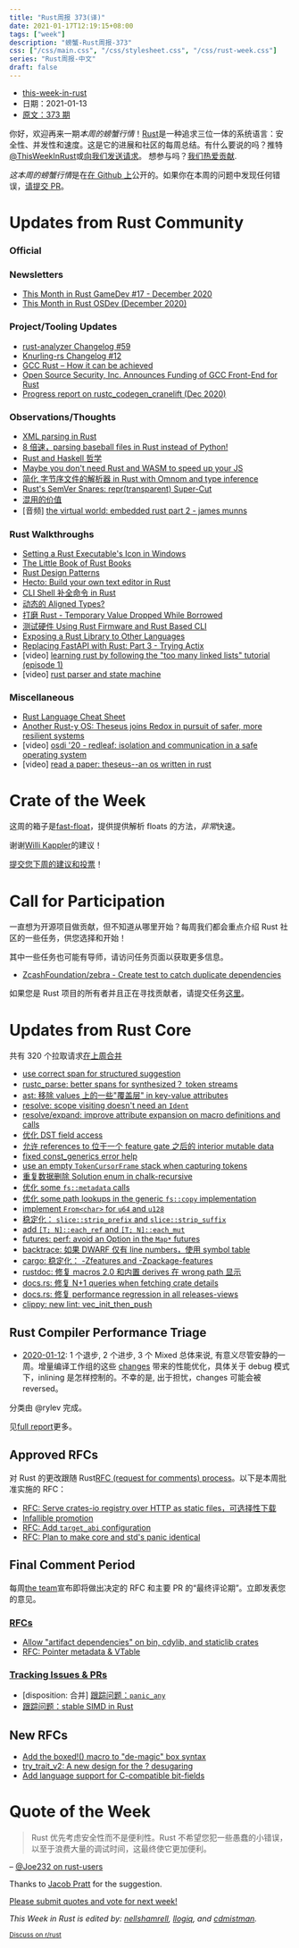 ```yaml
---
title: "Rust周报 373(译)"
date: 2021-01-17T12:19:15+08:00
tags: ["week"]
description: "螃蟹-Rust周报-373"
css: ["/css/main.css", "/css/stylesheet.css", "/css/rust-week.css"]
series: "Rust周报-中文"
draft: false
---
```


- [this-week-in-rust](https://this-week-in-rust.org)
- 日期：2021-01-13
- [原文：373 期](https://this-week-in-rust.org/blog/2021/01/13/this-week-in-rust-373/)

你好，欢迎再来一期*本周的螃蟹行情*！[Rust](http://rust-lang.org)是一种追求三位一体的系统语言：安全性、并发性和速度。这是它的进展和社区的每周总结。有什么要说的吗？推特[@ThisWeekInRust](https://twitter.com/ThisWeekInRust)或[向我们发送请求](https://github.com/cmr/this-week-in-rust)。 想参与吗？[我们热爱贡献](https://github.com/rust-lang/rust/blob/master/CONTRIBUTING.md).

*这本周的螃蟹行情*是在[在 Github 上](https://github.com/cmr/this-week-in-rust)公开的。如果你在本周的问题中发现任何错误，[请提交 PR](https://github.com/cmr/this-week-in-rust/pulls)。

# Updates from Rust Community

### Official

### Newsletters

- [This Month in Rust GameDev #17 - December 2020](https://rust-gamedev.github.io/posts/newsletter-017/)
- [This Month in Rust OSDev (December 2020)](https://rust-osdev.com/this-month/2020-12/)

### Project/Tooling Updates

- [rust-analyzer Changelog #59](https://rust-analyzer.github.io/thisweek/2021/01/11/changelog-59.html)
- [Knurling-rs Changelog #12](https://ferrous-systems.com/blog/knurling-changelog-12/)
- [GCC Rust – How it can be achieved](https://www.embecosm.com/2021/01/12/gcc-rust-how-it-can-be-achieved/)
- [Open Source Security, Inc. Announces Funding of GCC Front-End for Rust](https://opensrcsec.com/open_source_security_announces_rust_gcc_funding)
- [Progress report on rustc_codegen_cranelift (Dec 2020)](https://bjorn3.github.io/2021/01/07/progress-report-dec-2020.html)

### Observations/Thoughts

- [XML parsing in Rust](https://simplabs.com/blog/2020/12/31/xml-and-rust/)
- [8 倍速，parsing baseball files in Rust instead of Python!](https://gregstoll.wordpress.com/2021/01/10/parsing-baseball-files-in-rust-instead-of-python-for-an-8x-speedup/)
- [Rust and Haskell 哲学](https://www.fpcomplete.com/blog/philosophies-rust-haskell/)
- [Maybe you don't need Rust and WASM to speed up your JS](https://mrale.ph/blog/2018/02/03/maybe-you-dont-need-rust-to-speed-up-your-js.html)
- [简化 字节序文件的解析器 in Rust with Omnom and type inference](https://www.parsed.uk/articles/Simplifying_EndianSpecific_file_parsers_in_Rust_with_Omnom_and_type_inference)
- [Rust's SemVer Snares: repr(transparent) Super-Cut](https://jack.wrenn.fyi/blog/semver-snares-transparent/)
- [混用的价值](https://www.cs.ucy.ac.cy/~eliasathan/papers/tops20.pdf)
- \[音频] [the virtual world: embedded rust part 2 - james munns](https://anchor.fm/the-virtual-world/episodes/Embedded-Rust-part-2---James-Munns-eooog5)

### Rust Walkthroughs

- [Setting a Rust Executable's Icon in Windows](https://www.anthropicstudios.com/2021/01/05/setting-a-rust-windows-exe-icon/)
- [The Little Book of Rust Books](https://lborb.github.io/book/title-page.html)
- [Rust Design Patterns](https://rust-unofficial.github.io/patterns/)
- [Hecto: Build your own text editor in Rust](https://www.philippflenker.com/hecto/)
- [CLI Shell 补全命令 in Rust](https://dev.to/kbknapp/cli-shell-completions-in-rust-37g1)
- [动态的 Aligned Types?](https://dev.to/cad97/dynamically-aligned-types-360i)
- [打磨 Rust - Temporary Value Dropped While Borrowed](https://mrtact.medium.com/polishing-rust-42d9131d1c3)
- [测试硬件 Using Rust Firmware and Rust Based CLI](https://www.jaredwolff.com/testing-hardware-using-rust/)
- [Exposing a Rust Library to Other Languages](https://sixtyfps.io/blog/expose-rust-library-to-other-languages.html)
- [Replacing FastAPI with Rust: Part 3 - Trying Actix](https://dev.to/dbanty/replacing-fastapi-with-rust-part-3-trying-actix-32lp)
- \[video] [learning rust by following the "too many linked lists" tutorial (episode 1)](https://youtu.be/aNv_oqveuCE)
- \[video] [rust parser and state machine](https://youtu.be/2aI6bJk76xM)

### Miscellaneous

- [Rust Language Cheat Sheet](https://cheats.rs/)
- [Another Rust-y OS: Theseus joins Redox in pursuit of safer, more resilient systems](https://www.theregister.com/2021/01/14/rust_os_theseus/)
- \[video] [osdi '20 - redleaf: isolation and communication in a safe operating system](https://youtu.be/MKjliJWzs6w)
- \[video] [read a paper: theseus--an os written in rust](https://youtu.be/NzmbDU13Ki8)

# Crate of the Week

这周的箱子是[fast-float](https://github.com/aldanor/fast-float-rust)，提供提供解析 floats 的方法，*非常*快速。

谢谢[Willi Kappler](https://users.rust-lang.org/t/crate-of-the-week/2704/868)的建议！

[提交您下周的建议和投票][submit_crate]！

[submit_crate]: https://users.rust-lang.org/t/crate-of-the-week/2704

# Call for Participation

一直想为开源项目做贡献，但不知道从哪里开始？每周我们都会重点介绍 Rust 社区的一些任务，供您选择和开始！

其中一些任务也可能有导师，请访问任务页面以获取更多信息。

- [ZcashFoundation/zebra - Create test to catch duplicate dependencies](https://github.com/ZcashFoundation/zebra/issues/1582)

如果您是 Rust 项目的所有者并且正在寻找贡献者，请提交任务[这里][guidelines]。

[guidelines]: https://users.rust-lang.org/t/twir-call-for-participation/4821

# Updates from Rust Core

共有 320 个拉取请求[在上周合并][merged]

[merged]: https://github.com/search?q=is%3Apr+org%3Arust-lang+is%3Amerged+merged%3A2021-01-04..2021-01-11

- [use correct span for structured suggestion](https://github.com/rust-lang/rust/pull/80801)
- [rustc_parse: better spans for synthesized？ token streams](https://github.com/rust-lang/rust/pull/80784)
- [ast: 移除 values 上的一些"覆盖层" in key-value attributes](https://github.com/rust-lang/rust/pull/80441)
- [resolve: scope visiting doesn't need an `Ident`](https://github.com/rust-lang/rust/pull/80782)
- [resolve/expand: improve attribute expansion on macro definitions and calls](https://github.com/rust-lang/rust/pull/80563)
- [优化 DST field access](https://github.com/rust-lang/rust/pull/80200)
- [允许 references to 位于一个 feature gate 之后的 interior mutable data](https://github.com/rust-lang/rust/pull/80418)
- [fixed const_generics error help](https://github.com/rust-lang/rust/pull/80714)
- [use an empty `TokenCursorFrame` stack when capturing tokens](https://github.com/rust-lang/rust/pull/80830)
- [重复数据删除 Solution enum in chalk-recursive](https://github.com/rust-lang/chalk/pull/674)
- [优化 some `fs::metadata` calls](https://github.com/rust-lang/rust/pull/80756)
- [优化 some path lookups in the generic `fs::copy` implementation](https://github.com/rust-lang/rust/pull/80755)
- [implement `From<char>` for `u64` and `u128`](https://github.com/rust-lang/rust/pull/79502)
- [稳定化： `slice::strip_prefix` and `slice::strip_suffix`](https://github.com/rust-lang/rust/pull/77853)
- [add `[T; N]::each_ref` and `[T; N]::each_mut`](https://github.com/rust-lang/rust/pull/75490)
- [futures: perf: avoid an Option in the `Map*` futures](https://github.com/rust-lang/futures-rs/pull/2306)
- [backtrace: 如果 DWARF 仅有 line numbers，使用 symbol table](https://github.com/rust-lang/backtrace-rs/pull/401)
- [cargo: 稳定化： -Zfeatures and -Zpackage-features](https://github.com/rust-lang/cargo/pull/8997)
- [rustdoc: 修复 macros 2.0 和内置 derives 在 wrong path 显示](https://github.com/rust-lang/rust/pull/77862)
- [docs.rs: 修复 N+1 queries when fetching crate details](https://github.com/rust-lang/docs.rs/pull/1239)
- [docs.rs: 修复 performance regression in all releases-views](https://github.com/rust-lang/docs.rs/pull/1237)
- [clippy: new lint: vec_init_then_push](https://github.com/rust-lang/rust-clippy/pull/6538)

## Rust Compiler Performance Triage

- [2020-01-12](https://github.com/rust-lang/rustc-perf/blob/master/triage/2021-01-12.md):
  1 个退步, 2 个进步, 3 个 Mixed
  总体来说, 有意义尽管安静的一周。增量编译工作组的这些 [changes](https://github.com/rust-lang/rust/issues/76896) 带来的性能优化，具体关于 debug 模式下，inlining 是怎样控制的。不幸的是, 出于担忧，changes 可能会被 reversed。

分类由 @rylev 完成。

见[full report](https://github.com/rust-lang/rustc-perf/blob/master/triage/2021-01-12.md)更多。

## Approved RFCs

对 Rust 的更改跟随 Rust[RFC (request for comments) process](https://github.com/rust-lang/rfcs#rust-rfcs)。以下是本周批准实施的 RFC：

- [RFC: Serve crates-io registry over HTTP as static files，可选择性下载](https://github.com/rust-lang/rfcs/pull/2789)
- [Infallible promotion](https://github.com/rust-lang/rfcs/pull/3027)
- [RFC: Add `target_abi` configuration](https://github.com/rust-lang/rfcs/pull/2992)
- [RFC: Plan to make core and std's panic identical](https://github.com/rust-lang/rfcs/pull/3007)

## Final Comment Period

每周[the team](https://www.rust-lang.org/team.html)宣布即将做出决定的 RFC 和主要 PR 的“最终评论期”。立即发表您的意见。

### [RFCs](https://github.com/rust-lang/rfcs/labels/final-comment-period)

- [Allow "artifact dependencies" on bin, cdylib, and staticlib crates](https://github.com/rust-lang/rfcs/pull/3028)
- [RFC: Pointer metadata & VTable](https://github.com/rust-lang/rfcs/pull/2580)

### [Tracking Issues & PRs](https://github.com/rust-lang/rust/labels/final-comment-period)

- \[disposition: 合并] [跟踪问题：`panic_any`](https://github.com/rust-lang/rust/issues/78500)
- [跟踪问题：stable SIMD in Rust](https://github.com/rust-lang/rust/issues/48556)

## New RFCs

- [Add the boxed!() macro to "de-magic" box syntax](https://github.com/rust-lang/rfcs/pull/3057)
- [try_trait_v2: A new design for the ? desugaring](https://github.com/rust-lang/rfcs/pull/3058)
- [Add language support for C-compatible bit-fields](https://github.com/rust-lang/rfcs/pull/3064)

# Quote of the Week

> Rust 优先考虑安全性而不是便利性。Rust 不希望您犯一些愚蠢的小错误，以至于浪费大量的调试时间，这最终使它更加便利。

– [@Joe232 on rust-users](https://users.rust-lang.org/t/rust-does-not-support-and-operator/53851/7)

Thanks to [Jacob Pratt](https://users.rust-lang.org/t/twir-quote-of-the-week/328/986) for the suggestion.

[Please submit quotes and vote for next week!](https://users.rust-lang.org/t/twir-quote-of-the-week/328)

_This Week in Rust is edited by: [nellshamrell](https://github.com/nellshamrell), [llogiq](https://github.com/llogiq), and [cdmistman](https://github.com/cdmistman)._

<small>[Discuss on r/rust](https://this-week-in-rust.org/blog/2021/01/13/this-week-in-rust-373/)</small>
